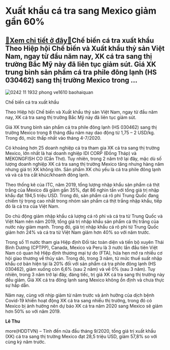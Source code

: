 Xuất khẩu cá tra sang Mexico giảm gần 60%
=========================================

[:gift:Xem chi tiết ở đây:gift:](https://hddtvn.com/xuat-khau-ca-tra-sang-mexico-giam-gan-60/)Chế biến cá tra xuất khẩu Theo Hiệp hội Chế biến và Xuất khẩu thỷ sản Việt Nam, ngay từ đầu năm nay, XK cá tra sang thị trường Bắc Mỹ này đã liên tục giảm sút. Giá XK trung bình sản phẩm cá tra phile đông lạnh (HS 030462) sang thị trường Mexico trong …
------------------------------------------------------------------------------------------------------------------------------------------------------------------------------------------------------------------------------------------------------------





![0242 11 1932 phong ve1610 baohaiquan](https://haiquanonline.com.vn/stores/news_dataimages/hungdn/092019/13/10/in_article/0242_11-1932_phong_ve16.10_Baohaiquan.jpg?rt=20201007152243 "Giá cá tra đã hiện đã chạm đáy trong vòng 2 năm trở lại đây. 	Ảnh: N.Thanh.")


Chế biến cá tra xuất khẩu



Theo Hiệp hội Chế biến và Xuất khẩu thỷ sản Việt Nam, ngay từ đầu năm nay, XK cá tra sang thị trường Bắc Mỹ này đã liên tục giảm sút.


Giá XK trung bình sản phẩm cá tra phile đông lạnh (HS 030462) sang thị trường Mexico trong 8 tháng đầu năm nay dao động từ 1,75 – 2 USD/kg. Trong đó, mức thấp nhất vào tháng 4-7/2020.


Có khoảng hơn 25 doanh nghiệp cá tra tham gia XK cá tra sang thị trường Mexico, lớn nhất là hai doanh nghiệp IDI CORP (Đồng Tháp) và MEKONGFISH CO (Cần Thơ). Tuy nhiên, trong 2 năm trở lại đây, mặc dù số lượng doanh nghiệp XK cá tra sang thị trường Mexico tăng nhưng hàng năm nhưng giá trị XK không lớn. Sản phẩm XK chủ yếu là cá tra phile đông lạnh và và cá tra cắt khúc/khoanh đông lạnh.


Theo thống kê của ITC, năm 2019, tổng lượng nhập khẩu sản phẩm cá thịt trắng của Mexico đã giảm gần 35%, đạt 86 nghìn tấn với tổng giá trị nhập khẩu đạt 194,5 triệu USD. Trong đó, sản phẩm cá rô phi Trung Quốc đang chiếm tỷ trọng cao nhất trong nhóm sản phẩm cá thịt trắng nhập khẩu, tiếp đó là cá tra của Việt Nam.


Do chủ động giảm nhập khẩu cả lượng cá rô phi và cá tra từ Trung Quốc và Việt Nam nên năm 2019, tổng giá trị nhập khẩu sản phẩm cá thị trắng của nước này giảm mạnh. Trong đó, giá trị nhập khẩu cá rô phi từ Trung Quốc giảm hơn 24% và cá tra từ Việt Nam giảm hơn 40% so với năm trước.


Trong số 11 nước tham gia Hiệp định Đối tác toàn diện và tiến bộ xuyên Thái Bình Dương (CPTPP), Canada, Mexico và Peru là 3 nước lần đầu tiên Việt Nam có quan hệ Hiệp định thương mại tự do (FTA), hứa hẹn mở ra nhiều cơ hội giao thương về thủy sản. Trong đó, trong 3 năm, từ mức thuế suất nhập khẩu cơ bản hiện tại là 20% đối với sản phẩm cá tra phile đông lạnh (HS 030462), giảm xuống còn 6,6% (sau 2 năm) và về 0% (sau 3 năm). Tuy nhiên, trong 3 năm trở lại đây, đáng tiếc, trị giá XK cá tra sang thị trường này đều giảm. Giá XK cá tra đông lạnh sang Mexico không ổn định và chưa thực sự hấp dẫn.


Năm nay, cùng với nhịp giảm từ năm trước và ảnh hưởng của dịch bệnh Covid-19 khiến hoạt động XK cá tra sang nhiều thị trường, trong đó có Mexico bị ảnh hưởng nên dự báo XK cá tra năm 2020 sang Mexico sẽ giảm hơn 50% so với năm 2019.




**Lê Thu**



more(HDDTVN) – Tính đến nửa đầu tháng 9/2020, tổng giá trị xuất khẩu (XK) cá tra sang thị trường Mexico đạt 28,5 triệu USD, giảm 57,8% so với cùng kỳ năm trước.

